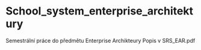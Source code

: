 # School_system_enterprise_architektury
Semestrální práce do předmětu Enterprise Archikteury
Popis v SRS_EAR.pdf
